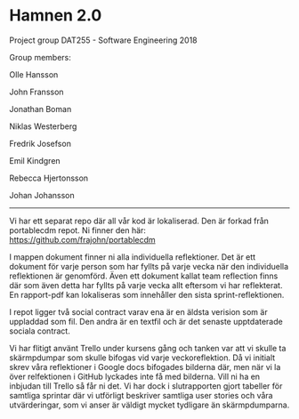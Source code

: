 # Hamnen 2.0
Project group DAT255 - Software Engineering 2018

Group members: 

Olle Hansson

John Fransson

Jonathan Boman

Niklas Westerberg

Fredrik Josefson

Emil Kindgren

Rebecca Hjertonsson

Johan Johansson

-------------------------------------------------------------------------------------------------------------------------
Vi har ett separat repo där all vår kod är lokaliserad. Den är forkad från portablecdm repot. Ni finner den här: https://github.com/frajohn/portablecdm

I mappen dokument finner ni alla individuella reflektioner. Det är ett dokument för varje person som har fyllts på
varje vecka när den individuella reflektionen är genomförd. Även ett dokument kallat team reflection finns där som även 
detta har fyllts på varje vecka allt eftersom vi har reflekterat. En rapport-pdf kan lokaliseras som innehåller den sista sprint-reflektionen. 

I repot ligger två social contract varav ena är en äldsta verision som är uppladdad som fil. Den andra är en textfil och är det senaste upptdaterade sociala contract. 

Vi har flitigt använt Trello under kursens gång och tanken var att vi skulle ta skärmpdumpar som skulle bifogas vid varje
veckoreflektion. Då vi initialt skrev våra reflektioner i Google docs bifogades bilderna där, men när vi la över relfektionen 
i GitHub lyckades inte få med bilderna. Vill ni ha en inbjudan till Trello så får ni det. Vi har dock i slutrapporten gjort tabeller för samtliga sprintar där vi utförligt beskriver samtliga user stories och våra utvärderingar, som vi anser är väldigt mycket tydligare än skärmpdumparna.


